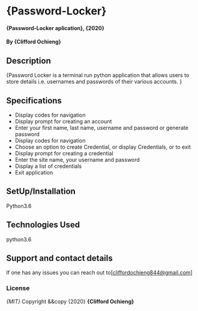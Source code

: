 # {Password-Locker}
#### {Password-Locker aplication}, {2020}
#### By **{Clifford Ochieng}**
## Description
{Password Locker is a terminal run python application that allows users to store details i.e. usernames and passwords of their various accounts. }
## Specifications
* Display codes for navigation
* Display prompt for creating an account
* Enter your first name, last name, username and password or generate password
* Display codes for navigation
* Choose an option to create Credential, or display Credentials, or to exit
* Display prompt for creating a credential
* Enter the site name, your username and password
* Display a list of credentials
* Exit application

## SetUp/Installation
 Python3.6
## Technologies Used
 python3.6
## Support and contact details
If one has any issues you can reach out to[cliffordochieng844@gmail.com]
### License
*{MIT}*
Copyright &&copy {2020} **{Clifford Ochieng}**